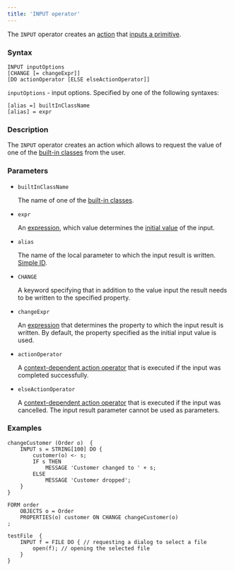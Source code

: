 ```yaml
---
title: 'INPUT operator'
---
```


The `INPUT` operator creates an [action](Actions.md) that [inputs a primitive](Primitive_input_INPUT.md).

### Syntax

    INPUT inputOptions 
    [CHANGE [= changeExpr]]
    [DO actionOperator [ELSE elseActionOperator]]

`inputOptions` - input options. Specified by one of the following syntaxes:

    [alias =] builtInClassName
    [alias] = expr

### Description

The `INPUT` operator creates an action which allows to request the value of one of the [built-in classes](Built-in_classes.md) from the user.

### Parameters

- `builtInClassName`

    The name of one of the [built-in classes](Built-in_classes.md). 

- `expr`

    An [expression](Expression.md), which value determines the [initial value](Value_input.md#initial) of the input.

- `alias`

    The name of the local parameter to which the input result is written. [Simple ID](IDs.md#id-broken).

- `CHANGE`

    A keyword specifying that in addition to the value input the result needs to be written to the specified property.

- `changeExpr`

    An [expression](Expression.md) that determines the property to which the input result is written. By default, the property specified as the initial input value is used.

- `actionOperator`

    A [context-dependent action operator](Action_operators.md#contextdependent) that is executed if the input was completed successfully.

- `elseActionOperator`

    A [context-dependent action operator](Action_operators.md#contextdependent) that is executed if the input was cancelled. The input result parameter cannot be used as parameters.

### Examples

```lsf
changeCustomer (Order o)  {
    INPUT s = STRING[100] DO {
        customer(o) <- s;
        IF s THEN
            MESSAGE 'Customer changed to ' + s;
        ELSE
            MESSAGE 'Customer dropped';
    }
}

FORM order
    OBJECTS o = Order
    PROPERTIES(o) customer ON CHANGE changeCustomer(o)
;

testFile  {
    INPUT f = FILE DO { // requesting a dialog to select a file
        open(f); // opening the selected file
    }
}
```
